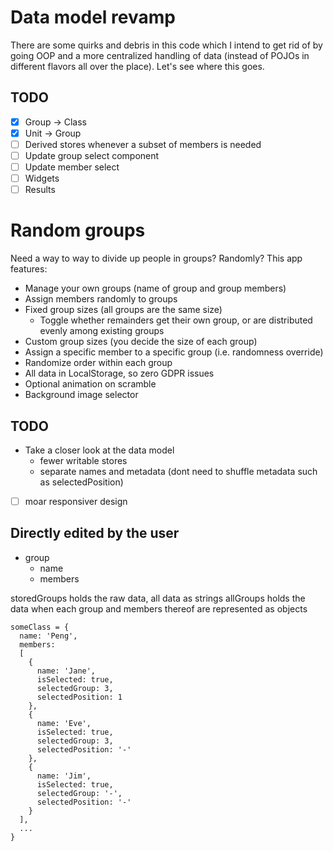 # Data model revamp

There are some quirks and debris in this code which I intend to get rid of by going OOP and a more centralized handling of data (instead of POJOs in different flavors all over the place). Let's see where this goes.

## TODO

- [x] Group -> Class
- [x] Unit -> Group
- [ ] Derived stores whenever a subset of members is needed
- [ ] Update group select component
- [ ] Update member select
- [ ] Widgets
- [ ] Results

# Random groups

Need a way to way to divide up people in groups? Randomly? This app features:

- Manage your own groups (name of group and group members)
- Assign members randomly to groups
- Fixed group sizes (all groups are the same size)
  - Toggle whether remainders get their own group, or are distributed evenly among existing groups
- Custom group sizes (you decide the size of each group)
- Assign a specific member to a specific group (i.e. randomness override)
- Randomize order within each group
- All data in LocalStorage, so zero GDPR issues
- Optional animation on scramble
- Background image selector

## TODO

- Take a closer look at the data model
  - fewer writable stores
  - separate names and metadata (dont need to shuffle metadata such as selectedPosition)
- [ ] moar responsiver design

## Directly edited by the user

- group
  - name
  - members

storedGroups holds the raw data, all data as strings
allGroups holds the data when each group and members thereof are represented as objects

```
someClass = {
  name: 'Peng',
  members:
  [
    {
      name: 'Jane',
      isSelected: true,
      selectedGroup: 3,
      selectedPosition: 1
    },
    {
      name: 'Eve',
      isSelected: true,
      selectedGroup: 3,
      selectedPosition: '-'
    },
    {
      name: 'Jim',
      isSelected: true,
      selectedGroup: '-',
      selectedPosition: '-'
    }
  ],
  ...
}
```
